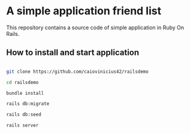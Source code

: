 # A simple application friend list

This repository contains a source code of simple application in Ruby On Rails.

## How to install and start application

```bash

git clone https://github.com/caiovinicius42/railsdemo

cd railsdemo

bundle install

rails db:migrate

rails db:seed

rails server
```
